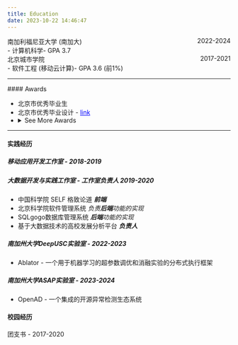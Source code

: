 ```yaml
---
title: Education
date: 2023-10-22 14:46:47
---
```

<div style="display: flex; justify-content: space-between;">
    <span>南加利福尼亚大学 (南加大)</span>
    <span>2022-2024</span>
</div>
<span>- 计算机科学</span><span>- GPA 3.7</span>
<br>

<div style="display: flex; justify-content: space-between;">
    <span>北京城市学院</span>
    <span>2017-2021</span>
</div>
<span>- 软件工程 (移动云计算)</span><span>- GPA 3.6 (前1%)</span>
<hr>
#### Awards
<ul>
    <li>北京市优秀毕业生</li>
    <li>北京市优秀毕业设计 - <a href="https://www.bcu.edu.cn/info/1251/17201.htm" style="color:blue;">link</a></li>
    <li>
        <details>
            <summary>See More Awards</summary>
            <ul>
                <li>算法比赛一等奖</li>
                <li>连续四年一等奖奖学金</li>
                <li>优秀班干部</li>
                <li>学习之星</li>
            </ul>
        </details>
    </li>
</ul>

<hr>

#### 实践经历
##### 移动应用开发工作室 -  2018-2019

##### 大数据开发与实践工作室 - 工作室负责人 2019-2020
- 中国科学院 SELF 格致论道 ***前端***
- 北京科学院软件管理系统 *负责**后端**功能的实现*
- SQLgogo数据库管理系统 ***后端**功能的实现*
- 基于大数据技术的高校发展分析平台 ***负责人***

##### 南加州大学DeepUSC实验室 - 2022-2023
- Ablator - 一个用于机器学习的超参数调优和消融实验的分布式执行框架

##### 南加州大学ASAP实验室 - 2023-2024
- OpenAD - 一个集成的开源异常检测生态系统


#### 校园经历
团支书 - 2017-2020
